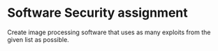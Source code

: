 # Software Security assignment

Create image processing software that uses as many exploits from the given list as possible.



